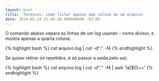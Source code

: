 ```yaml
---
layout: post
title: 'Terminal: como listar apenas uma coluna de um arquivo'
date: 2014-05-14 15:46:30.000000000 -03:00
---
```

O comando abaixo separa as linhas de um log usando `:` como divisor, e mostra apenas a quarta coluna:

{% highlight bash %}
cat arquivo.log | cut -d":" -f4
{% endhighlight %}

Se quiser retirar os repetidos, é só passar a saída pelo `awk`:

{% highlight bash %}
cat arquivo.log | cut -d":" -f4 | awk '!a[$0]++'
{% endhighlight %}
